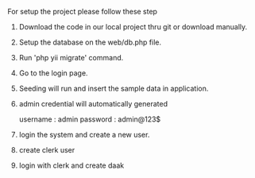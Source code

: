   For setup the project please follow these step


1. Download the code in our local project thru git or download manually.
2. Setup the database on the web/db.php file.
3. Run 'php yii migrate' command.
4. Go to the login page.
5. Seeding will run and insert the sample data in application.
6. admin credential will automatically generated 

    username : admin
    password : admin@123$

7. login the system and create a new user.
8. create clerk user
9. login with clerk and create daak

